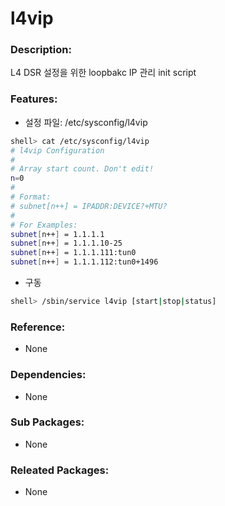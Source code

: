 # l4vip

### Description:

L4 DSR 설정을 위한 loopbakc IP 관리 init script

### Features:

* 설정 파일: /etc/sysconfig/l4vip
```sh
shell> cat /etc/sysconfig/l4vip
# l4vip Configuration
#
# Array start count. Don't edit!
n=0
#
# Format:
# subnet[n++] = IPADDR:DEVICE?+MTU?
#
# For Examples:
subnet[n++] = 1.1.1.1
subnet[n++] = 1.1.1.10-25
subnet[n++] = 1.1.1.111:tun0
subnet[n++] = 1.1.1.112:tun0+1496
```

* 구동
```sh
shell> /sbin/service l4vip [start|stop|status]
```

### Reference:
* None

### Dependencies:
* None

### Sub Packages:
* None

### Releated Packages:
* None